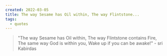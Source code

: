 ```yaml
---
created: 2022-03-05
title: The way Sesame has Oil within, The way Flintstone...
tags:
  - quotes
---
```


> "The way Sesame has Oil within, The way Flintstone contains Fire, The same way God is within you, Wake up if you can be awake!"  - sri Kabirdas
